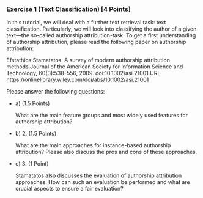 ### Exercise 1  (Text Classification) [4 Points]
In this tutorial, we will deal with a further text retrieval task:  text classification. Particularly, we will look into classifying the author of a given text—the so-called authorship attribution-task. To get a first understanding of authorship attribution, please read the following paper on authorship attribution:

Efstathios Stamatatos.  A survey of modern authorship attribution methods.Journal of the American Society for Information Science and Technology, 60(3):538–556, 2009.  doi:10.1002/asi.21001.URL https://onlinelibrary.wiley.com/doi/abs/10.1002/asi.21001

Please answer the following questions:

- a) (1.5 Points) 

    What are the main feature groups and most widely used features for authorship attribution?


- b) 2. (1.5 Points) 

    What are the main approaches for instance-based authorship attribution? Please also discuss the pros and cons of these approaches.


- c) 3. (1 Point) 
    
    Stamatatos also discusses the evaluation of authorship attribution approaches. How can such an evaluation be performed and what are crucial aspects to ensure a fair evaluation?
